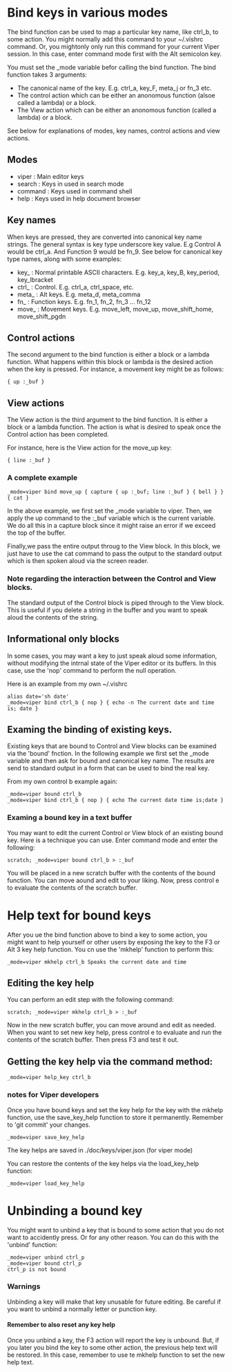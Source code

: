 # Bind keys in various modes

The bind function can be used to map a particular key name, like ctrl_b, to some action.
You might normally add this command to your ~/.vishrc command. Or, you
mightonly only run this command for your current Viper session. In this case,  enter command mode first with the Alt semicolon key.

You must set the _mode variable befor calling the bind function.
The bind function takes 3 arguments:

- The canonical name of the key. E.g. ctrl_a, key_F, meta_j or fn_3 etc.
- The control action which can be either an anonomous function (alsoe called a lambda) or a block.
- The View action which can be either an anonomous function (called a lambda) or a block.

See below for explanations of modes, key names, control actions and view actions.

## Modes

- viper : Main editor keys
- search : Keys in used in search mode
- command : Keys used in command shell
- help : Keys used in help document browser


## Key names

When keys are pressed, they are converted into canonical key name strings. The general syntax is key type underscore key value.
E.g Control A would be ctrl_a. And Function 9 would be fn_9.
See below for canonical key type names, along with some examples:


- key_ : Normal printable ASCII characters. E.g. key_a, key_B, key_period, key_lbracket
- ctrl_ : Control. E.g. ctrl_a, ctrl_space, etc.
- meta_ : Alt keys. E.g. meta_d, meta_comma
- fn_ : Function keys. E.g. fn_1, fn_2, fn_3 ... fn_12
- move_ : Movement keys. E.g. move_left, move_up, move_shift_home, move_shift_pgdn

## Control actions

The second argument to the bind function is either a block or a lambda function.
What happens within this block or lambda is the desired action when the key
is pressed. For instance, a movement key might be as follows:

```
{ up :_buf }
```


## View actions

The View action is the third argument to the bind function. It  is either a block
or a lambda function. The action is what is desired
to speak once the Control action has been completed.

For instance, here is the View action for the move_up key:

```
{ line :_buf }
```

### A complete example

```
_mode=viper bind move_up { capture { up :_buf; line :_buf } { bell } } { cat }
```

In the above example, we first set the _mode variable to viper. Then, we apply the 
up command to the :_buf variable which is the current variable. We do all this in a capture
block since it might raise an error if we exceed the top of the buffer.

Finally,we  pass the entire output throug to the View block. In this
block, we just have to use the cat command to pass the output to the standard output
which is then spoken aloud via the screen reader.

### Note regarding the interaction between the Control and View blocks.

The standard output of the Control block is piped through to the View block.
This is useful if you delete a string in the buffer and you want to speak aloud the contents of the string.

## Informational only blocks

In some cases, you may want a key to just speak aloud some information, without 
modifying the intrnal state of the Viper editor or its buffers.
In this case, use the 'nop' command to perform the
null operation.

Here is an example from my own ~/.vishrc

```
alias date='sh date'
_mode=viper bind ctrl_b { nop } { echo -n The current date and time is; date }
```

## Examing the binding of existing keys.

Existing keys that are bound to Control and View blocks can be examined via the 'bound' fnction. In the following example
we first set the _mode variable and then ask for bound and canonical key name.
The results are send to standard output  in a form that can be used 
to bind the real key.

From my own control b example again:

```
_mode=viper bound ctrl_b
_mode=viper bind ctrl_b { nop } { echo The current date time is;date }
```

### Examing a bound key in a text buffer

You may want to edit the current Control or View block of an existing bound key. 
Here is a technique you can use. Enter command mode and enter the following:

```
scratch; _mode=viper bound ctrl_b > :_buf
```

You will be placed in a new scratch buffer with the contents of the bound function. You can move aound and edit to your liking.
Now, press control e to evaluate the contents of the scratch buffer. 


# Help text for bound keys

After you ue the bind function above to bind a key to some action,
you might want to help yourself or other users by exposing the key
to the F3 or Alt 3 key help function. You cn use the 'mkhelp' function
to perform this:

```
_mode=viper mkhelp ctrl_b Speaks the current date and time
```

## Editing the key help

You can perform an edit step  with the following command:

```
scratch; _mode=viper mkhelp ctrl_b > :_buf
```

Now in the new scratch buffer, you can move around and edit as needed.
When you want to set new key help, press control e to evaluate and run the contents of
the scratch buffer. Then press F3 and test it out.

## Getting the key help via the command method:

```
_mode=viper help_key ctrl_b
```

### notes for Viper developers

Once you have bound keys and set the key help for the key with the mkhelp
function, use the save_key_help function to store it permanently.
Remember to 'git commit' your changes.

```
_mode=viper save_key_help
```

The key helps are saved in ./doc/keys/viper.json (for viper mode)

You can restore the contents of the key helps via the load_key_help function:

```
_mode=viper load_key_help
```



# Unbinding a bound key

You might want to unbind a key that is bound to some action that you
do not want to accidently press. Or for any other reason. You can do this with
the 'unbind' function:

```
_mode=viper unbind ctrl_p
_mode=viper bound ctrl_p
ctrl_p is not bound
```

### Warnings

Unbinding a key will make that key unusable for future editing. Be careful if 
you want to unbind a normally letter or punction key.



#### Remember to also reset any key help

Once you unbind a key, the F3 action will report the key is unbound.
But, if you later you bind the key to some other action, the previous help text will be restored.
In this case, remember to use te mkhelp function to set the new help text.
